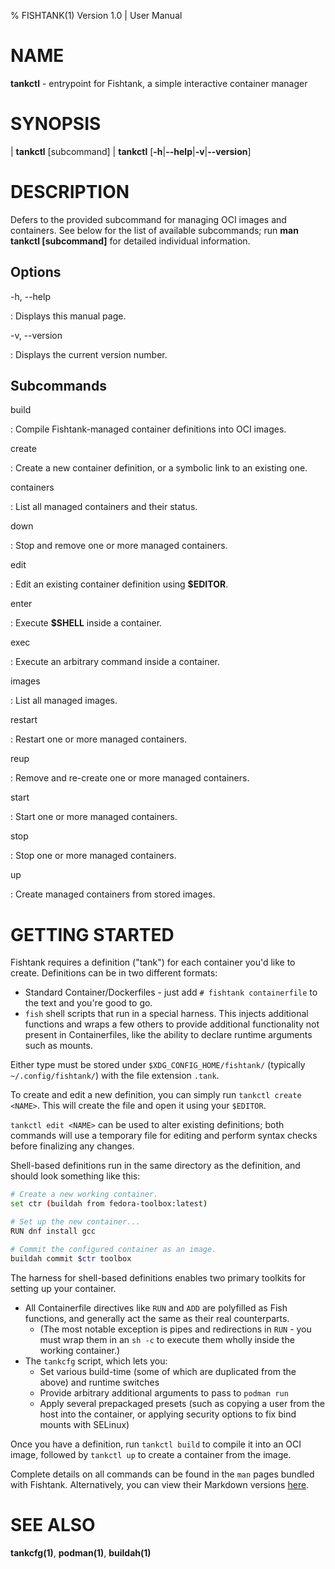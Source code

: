 % FISHTANK(1) Version 1.0 | User Manual

NAME
====
**tankctl** - entrypoint for Fishtank, a simple interactive container manager

SYNOPSIS
========

| **tankctl** \[subcommand\]
| **tankctl** \[**-h**|**--help**|**-v**|**--version**\]

DESCRIPTION
===========

Defers to the provided subcommand for managing OCI images and containers. See below for the list of available subcommands; run **man tankctl \[subcommand\]** for detailed individual information.

Options
-------

-h, --help

:  Displays this manual page.

-v, --version

:  Displays the current version number.

Subcommands
-----------

build

: Compile Fishtank-managed container definitions into OCI images.

create

: Create a new container definition, or a symbolic link to an existing one.

containers

: List all managed containers and their status.

down

: Stop and remove one or more managed containers.

edit

: Edit an existing container definition using **$EDITOR**.

enter

: Execute **$SHELL** inside a container.

exec

: Execute an arbitrary command inside a container.

images

: List all managed images.

restart 

: Restart one or more managed containers.

reup

: Remove and re-create one or more managed containers.

start

: Start one or more managed containers.

stop

: Stop one or more managed containers.

up

: Create managed containers from stored images.

GETTING STARTED
===============

Fishtank requires a definition ("tank") for each container you'd like to create. Definitions can be in two different formats:
- Standard Container/Dockerfiles - just add `# fishtank containerfile` to the text and you're good to go.
- `fish` shell scripts that run in a special harness. This injects additional functions and wraps a few others to provide additional functionality not present in Containerfiles, like the ability to declare runtime arguments such as mounts.

Either type must be stored under `$XDG_CONFIG_HOME/fishtank/` (typically `~/.config/fishtank/`) with the file extension `.tank`.

To create and edit a new definition, you can simply run `tankctl create <NAME>`. This will create the file and open it using your `$EDITOR`.

`tankctl edit <NAME>` can be used to alter existing definitions; both commands will use a temporary file for editing and perform syntax checks before finalizing any changes.

Shell-based definitions run in the same directory as the definition, and should look something like this:

```sh
# Create a new working container.
set ctr (buildah from fedora-toolbox:latest)

# Set up the new container...
RUN dnf install gcc

# Commit the configured container as an image.
buildah commit $ctr toolbox
```

The harness for shell-based definitions enables two primary toolkits for setting up your container.
- All Containerfile directives like `RUN` and `ADD` are polyfilled as Fish functions, and generally act the same as their real counterparts. 
  - (The most notable exception is pipes and redirections in `RUN` - you must wrap them in an `sh -c` to execute them wholly inside the working container.)
- The `tankcfg` script, which lets you:
  - Set various build-time (some of which are duplicated from the above) and runtime switches
  - Provide arbitrary additional arguments to pass to `podman run`
  - Apply several prepackaged presets (such as copying a user from the host into the container, or applying security options to fix bind mounts with SELinux)

Once you have a definition, run `tankctl build` to compile it into an OCI image, followed by `tankctl up` to create a container from the image.

Complete details on all commands can be found in the `man` pages bundled with Fishtank. Alternatively, you can view their Markdown versions [here](https://github.com/Colonial-Dev/fishtank/tree/master/doc).

SEE ALSO
========

**tankcfg(1)**, **podman(1)**, **buildah(1)**